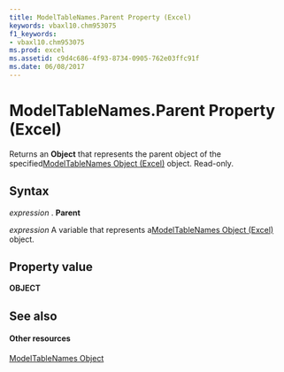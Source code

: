 ```yaml
---
title: ModelTableNames.Parent Property (Excel)
keywords: vbaxl10.chm953075
f1_keywords:
- vbaxl10.chm953075
ms.prod: excel
ms.assetid: c9d4c686-4f93-8734-0905-762e03ffc91f
ms.date: 06/08/2017
---
```



# ModelTableNames.Parent Property (Excel)

Returns an **Object** that represents the parent object of the specified[ModelTableNames Object (Excel)](modeltablenames-object-excel.md) object. Read-only.


## Syntax

 _expression_ . **Parent**

 _expression_ A variable that represents a[ModelTableNames Object (Excel)](modeltablenames-object-excel.md) object.


## Property value

 **OBJECT**


## See also


#### Other resources



[ModelTableNames Object](modeltablenames-object-excel.md)

